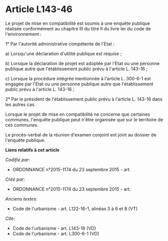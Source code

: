 # Article L143-46

Le projet de mise en compatibilité est soumis à une enquête publique réalisée conformément au chapitre III du titre II du
livre Ier du code de l'environnement : 

1° Par l'autorité administrative compétente de l'Etat : 

a) Lorsqu'une déclaration d'utilité publique est requise ; 

b) Lorsque la déclaration de projet est adoptée par l'Etat ou une personne publique autre que l'établissement public prévu à
l'article L. 143-16 ; 

c) Lorsque la procédure intégrée mentionnée à l'article L. 300-6-1 est engagée par l'Etat ou une personne publique autre que
l'établissement public prévu à l'article L. 143-16 ; 

2° Par le président de l'établissement public prévu à l'article L. 143-16 dans les autres cas. 

Lorsque le projet de mise en compatibilité ne concerne que certaines communes, l'enquête publique peut n'être organisée que
sur le territoire de ces communes. 

Le procès-verbal de la réunion d'examen conjoint est joint au dossier de l'enquête publique.

**Liens relatifs à cet article**

_Codifié par_:

  - ORDONNANCE n°2015-1174 du 23 septembre 2015 - art.

_Créé par_:

  - ORDONNANCE n°2015-1174 du 23 septembre 2015 - art.

_Anciens textes_:

  - Code de l'urbanisme - art. L122-16-1, alinéas 3 à 6 et 8 (VT)

_Cite_:

  - Code de l'urbanisme - art. L143-16 (VD)
  - Code de l'urbanisme - art. L300-6-1 (VD)
